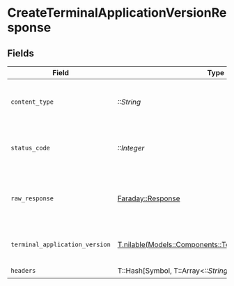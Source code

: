 # CreateTerminalApplicationVersionResponse


## Fields

| Field                                                                                                          | Type                                                                                                           | Required                                                                                                       | Description                                                                                                    | Example                                                                                                        |
| -------------------------------------------------------------------------------------------------------------- | -------------------------------------------------------------------------------------------------------------- | -------------------------------------------------------------------------------------------------------------- | -------------------------------------------------------------------------------------------------------------- | -------------------------------------------------------------------------------------------------------------- |
| `content_type`                                                                                                 | *::String*                                                                                                     | :heavy_check_mark:                                                                                             | HTTP response content type for this operation                                                                  |                                                                                                                |
| `status_code`                                                                                                  | *::Integer*                                                                                                    | :heavy_check_mark:                                                                                             | HTTP response status code for this operation                                                                   |                                                                                                                |
| `raw_response`                                                                                                 | [Faraday::Response](https://www.rubydoc.info/gems/faraday/Faraday/Response)                                    | :heavy_check_mark:                                                                                             | Raw HTTP response; suitable for custom response parsing                                                        |                                                                                                                |
| `terminal_application_version`                                                                                 | [T.nilable(Models::Components::TerminalApplicationVersion)](../../models/shared/terminalapplicationversion.md) | :heavy_minus_sign:                                                                                             | The request completed successfully.                                                                            | {<br/>"version": "20440059"<br/>}                                                                              |
| `headers`                                                                                                      | T::Hash[Symbol, T::Array<*::String*>]                                                                          | :heavy_check_mark:                                                                                             | N/A                                                                                                            |                                                                                                                |